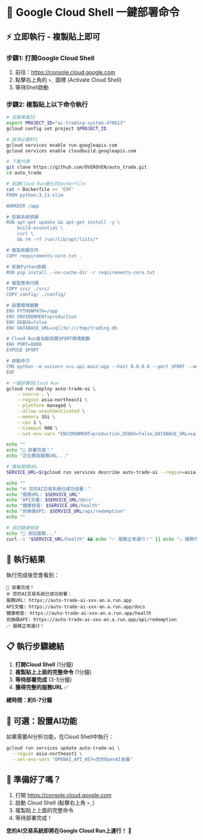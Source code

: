 # 🚀 Google Cloud Shell 一鍵部署命令

## ⚡ 立即執行 - 複製貼上即可

### 步驟1: 打開Google Cloud Shell
1. 前往：https://console.cloud.google.com
2. 點擊右上角的 `>_` 圖標 (Activate Cloud Shell)
3. 等待Shell啟動

### 步驟2: 複製貼上以下命令執行

```bash
# 設置專案ID
export PROJECT_ID="ai-trading-system-470613"
gcloud config set project $PROJECT_ID

# 啟用必要API
gcloud services enable run.googleapis.com
gcloud services enable cloudbuild.googleapis.com

# 下載代碼
git clone https://github.com/OVEROVEN/auto_trade.git
cd auto_trade

# 創建Cloud Run優化的Dockerfile
cat > Dockerfile << 'EOF'
FROM python:3.11-slim

WORKDIR /app

# 安裝系統依賴
RUN apt-get update && apt-get install -y \
    build-essential \
    curl \
    && rm -rf /var/lib/apt/lists/*

# 複製依賴文件
COPY requirements-core.txt .

# 安裝Python依賴
RUN pip install --no-cache-dir -r requirements-core.txt

# 複製應用代碼
COPY src/ ./src/
COPY config/ ./config/

# 設置環境變數
ENV PYTHONPATH=/app
ENV ENVIRONMENT=production
ENV DEBUG=false
ENV DATABASE_URL=sqlite:///tmp/trading.db

# Cloud Run會自動設置$PORT環境變數
ENV PORT=8000
EXPOSE $PORT

# 啟動命令
CMD python -m uvicorn src.api.main:app --host 0.0.0.0 --port $PORT --workers 1
EOF

# 一鍵部署到Cloud Run
gcloud run deploy auto-trade-ai \
    --source . \
    --region asia-northeast1 \
    --platform managed \
    --allow-unauthenticated \
    --memory 1Gi \
    --cpu 1 \
    --timeout 900 \
    --set-env-vars "ENVIRONMENT=production,DEBUG=false,DATABASE_URL=sqlite:///tmp/trading.db"

echo ""
echo "🎉 部署完成！"
echo "正在獲取服務URL..."

# 獲取服務URL
SERVICE_URL=$(gcloud run services describe auto-trade-ai --region=asia-northeast1 --format='value(status.url)')

echo ""
echo "🌐 您的AI交易系統已成功部署："
echo "服務URL: $SERVICE_URL"
echo "API文檔: $SERVICE_URL/docs"
echo "健康檢查: $SERVICE_URL/health"
echo "兌換碼API: $SERVICE_URL/api/redemption"
echo ""

# 測試健康檢查
echo "🧪 測試服務..."
curl -s "$SERVICE_URL/health" && echo "✅ 服務正常運行！" || echo "⚠️ 服務可能還在啟動中"
```

## 🎯 執行結果

執行完成後您會看到：

```
🎉 部署完成！
🌐 您的AI交易系統已成功部署：
服務URL: https://auto-trade-ai-xxx-an.a.run.app
API文檔: https://auto-trade-ai-xxx-an.a.run.app/docs
健康檢查: https://auto-trade-ai-xxx-an.a.run.app/health
兌換碼API: https://auto-trade-ai-xxx-an.a.run.app/api/redemption
✅ 服務正常運行！
```

## 📋 執行步驟總結

1. **打開Cloud Shell** (1分鐘)
2. **複製貼上上面的完整命令** (1分鐘)  
3. **等待部署完成** (3-5分鐘)
4. **獲得完整的服務URL** ✅

**總時間：約5-7分鐘**

## 🔧 可選：設置AI功能

如果需要AI分析功能，在Cloud Shell中執行：

```bash
gcloud run services update auto-trade-ai \
  --region asia-northeast1 \
  --set-env-vars "OPENAI_API_KEY=您的OpenAI金鑰"
```

## 🎊 準備好了嗎？

1. 打開 https://console.cloud.google.com
2. 啟動 Cloud Shell (點擊右上角 `>_`)
3. 複製貼上上面的完整命令
4. 等待部署完成！

**您的AI交易系統即將在Google Cloud Run上運行！** 🚀